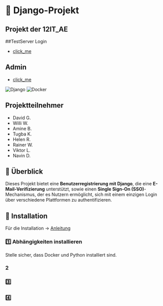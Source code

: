 # 📌 Django-Projekt
## Projekt der 12IT_AE

##TestServer Login
- [click_me](http://127.0.0.1:8000/login/)

## Admin
- [click_me](http://127.0.0.1:8000/admin)


![Django](https://img.shields.io/badge/Django-4.2-green)
![Docker](https://img.shields.io/badge/Docker-24.0-blue)

## Projektteilnehmer

- David G.
- Willi W.
- Amine B.
- Tugba K.
- Helen R.
- Rainer W.
- Viktor L.
- Navin D.

## 🌟 Überblick
Dieses Projekt bietet eine **Benutzerregistrierung mit Django**, die eine **E-Mail-Verifizierung** unterstützt, sowie einen **Single Sign-On (SSO)**-Mechanismus, der es Nutzern ermöglicht, sich mit einem einzigen Login über verschiedene Plattformen zu authentifizieren.

## 🚀 Installation
Für die Installation -> [Anleitung](https://github.com/User90391/12ItANW/blob/main/project/project.md)


### 1️⃣ Abhängigkeiten installieren
Stelle sicher, dass Docker und Python installiert sind. 




### 2️  





### 3️⃣ 








### 4️⃣







